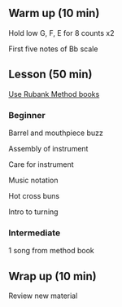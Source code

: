 ## Warm up (10 min)

Hold low G, F, E for 8 counts x2

First five notes of Bb scale

## Lesson (50 min)

[Use Rubank Method books](https://www.amazon.com/Rubank-Elementary-Clarinet-Educational-Library/dp/1423444787/ref=sr_1_1?crid=2PUS2AB1JXCP0&keywords=rubank+elementary+method+for+clarinet&qid=1669154513&sprefix=clarinet+eleme%2Caps%2C294&sr=8-1)

### Beginner

Barrel and mouthpiece buzz

Assembly of instrument

Care for instrument

Music notation

Hot cross buns

Intro to turning

### Intermediate

1 song from method book

## Wrap up (10 min)

Review new material
